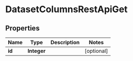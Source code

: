 # DatasetColumnsRestApiGet

## Properties
Name | Type | Description | Notes
------------ | ------------- | ------------- | -------------
**id** | **Integer** |  |  [optional]

